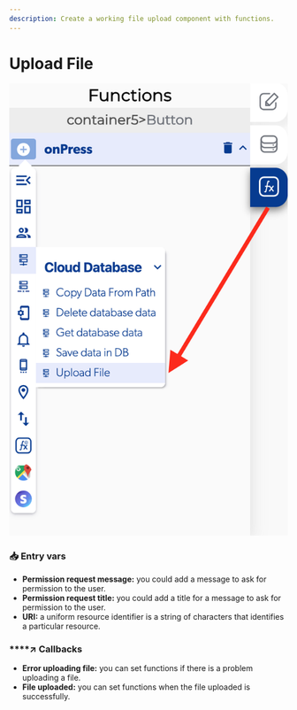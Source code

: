 ```yaml
---
description: Create a working file upload component with functions.
---
```


# Upload File

![](../../../.gitbook/assets/captura-de-pantalla-2020-02-10-a-la-s-11.45.19.png)



### 📥 Entry vars <a id="entry-vars"></a>

* **Permission request message:** you could add a message to ask for permission to the user.
* **Permission request title:** you could add a title for a message to ask for permission to the user.
* **URI:** a uniform resource identifier is a string of characters that identifies a particular resource.

### \*\*\*\*↗ **Callbacks**

* **Error uploading file:** you can set functions if there is a problem uploading a file.
* **File uploaded:** you can set functions when the file uploaded is successfully.

